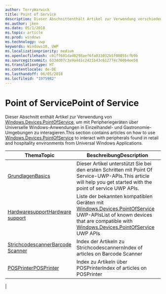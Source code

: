 ```yaml
---
author: TerryWarwick
title: Point of Service
description: Dieser Abschnittenthält Artikel zur Verwendung verschiedener Features des Point-of-Service-Namespace.
ms.author: jken
ms.date: 05/1/2018
ms.topic: article
ms.prod: windows
ms.technology: uwp
keywords: Windows10, UWP
ms.localizationpriority: medium
ms.openlocfilehash: c01ff601dad0298aef6fa033032b5f08055cfb9b
ms.sourcegitcommit: 633dd07c3a9a4d1c2421b43c612774c760b4ee58
ms.translationtype: HT
ms.contentlocale: de-DE
ms.lasthandoff: 06/05/2018
ms.locfileid: "1975982"
---
```

# <a name="point-of-service"></a><span data-ttu-id="4eed7-104">Point of Service</span><span class="sxs-lookup"><span data-stu-id="4eed7-104">Point of Service</span></span>
<span data-ttu-id="4eed7-105">Dieser Abschnitt enthält Artikel zur Verwendung von [Windows.Devices.PointOfService](https://docs.microsoft.com/uwp/api/windows.devices.pointofservice), um mit Peripheriegeräten über Universelle Windows-Anwendungen in Einzelhandel- und Gastronomie-Umgebungen zu interagieren.</span><span class="sxs-lookup"><span data-stu-id="4eed7-105">This section contains articles on how to use [Windows.Devices.PointOfService](https://docs.microsoft.com/uwp/api/windows.devices.pointofservice) to interact with peripherals found in retail and hospitality environments from Universal Windows Applications.</span></span>

|<span data-ttu-id="4eed7-106">Thema</span><span class="sxs-lookup"><span data-stu-id="4eed7-106">Topic</span></span> |<span data-ttu-id="4eed7-107">Beschreibung</span><span class="sxs-lookup"><span data-stu-id="4eed7-107">Description</span></span> |
|------|------------|
| [<span data-ttu-id="4eed7-108">Grundlagen</span><span class="sxs-lookup"><span data-stu-id="4eed7-108">Basics</span></span>](pos-basics.md) | <span data-ttu-id="4eed7-109">Dieser Artikel unterstützt Sie bei den ersten Schritten mit Point Of Service-UWP-APIs.</span><span class="sxs-lookup"><span data-stu-id="4eed7-109">This article will help you get started with the point of service UWP APIs.</span></span> |
| [<span data-ttu-id="4eed7-110">Hardwaresupport</span><span class="sxs-lookup"><span data-stu-id="4eed7-110">Hardware support</span></span>](pos-device-support.md) | <span data-ttu-id="4eed7-111">Liste der bekannten kompatiblen Geräten mit [Windows.Devices.PointOfService](https://aka.ms/pointofservice-api) UWP-APIs</span><span class="sxs-lookup"><span data-stu-id="4eed7-111">List of known devices that are compatible with [Windows.Devices.PointOfService](https://aka.ms/pointofservice-api) UWP APIs</span></span> |
| [<span data-ttu-id="4eed7-112">Strichcodescanner</span><span class="sxs-lookup"><span data-stu-id="4eed7-112">Barcode Scanner</span></span>](pos-barcodescanner.md) | <span data-ttu-id="4eed7-113">Index der Artikeln zu Strichcodescannern</span><span class="sxs-lookup"><span data-stu-id="4eed7-113">Index of articles on Barcode Scanner</span></span> |
| [<span data-ttu-id="4eed7-114">POSPrinter</span><span class="sxs-lookup"><span data-stu-id="4eed7-114">POSPrinter</span></span>](pos-printer.md) | <span data-ttu-id="4eed7-115">Index zu Artikeln über POSPrinter</span><span class="sxs-lookup"><span data-stu-id="4eed7-115">Index of articles on POSPrinter</span></span> |
|
